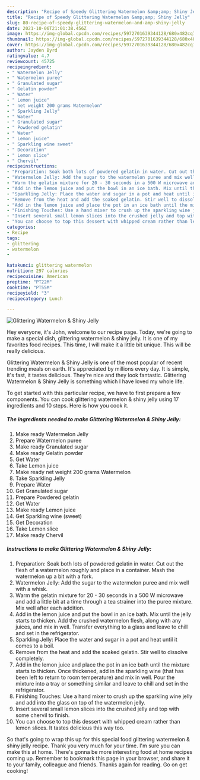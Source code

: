 ```yaml
---
description: "Recipe of Speedy Glittering Watermelon &amp;amp; Shiny Jelly"
title: "Recipe of Speedy Glittering Watermelon &amp;amp; Shiny Jelly"
slug: 80-recipe-of-speedy-glittering-watermelon-and-amp-shiny-jelly
date: 2021-10-06T21:01:38.456Z
image: https://img-global.cpcdn.com/recipes/5972701639344128/680x482cq70/glittering-watermelon-shiny-jelly-recipe-main-photo.jpg
thumbnail: https://img-global.cpcdn.com/recipes/5972701639344128/680x482cq70/glittering-watermelon-shiny-jelly-recipe-main-photo.jpg
cover: https://img-global.cpcdn.com/recipes/5972701639344128/680x482cq70/glittering-watermelon-shiny-jelly-recipe-main-photo.jpg
author: Jayden Byrd
ratingvalue: 4.7
reviewcount: 45725
recipeingredient:
- " Watermelon Jelly"
- " Watermelon puree"
- " Granulated sugar"
- " Gelatin powder"
- " Water"
- " Lemon juice"
- " net weight 200 grams Watermelon"
- " Sparkling Jelly"
- " Water"
- " Granulated sugar"
- " Powdered gelatin"
- " Water"
- " Lemon juice"
- " Sparkling wine sweet"
- " Decoration"
- " Lemon slice"
- " Chervil"
recipeinstructions:
- "Preparation: Soak both lots of powdered gelatin in water. Cut out the flesh of a watermelon roughly and place in a container. Mash the watermelon up a bit with a fork."
- "Watermelon Jelly: Add the sugar to the watermelon puree and mix well with a whisk."
- "Warm the gelatin mixture for 20 - 30 seconds in a 500 W microwave and add a little bit at a time through a tea strainer into the puree mixture. Mix well after each addition."
- "Add in the lemon juice and put the bowl in an ice bath. Mix until the jelly starts to thicken. Add the crushed watermelon flesh, along with any juices, and mix in well. Transfer everything to a glass and leave to chill and set in the refrigerator."
- "Sparkling Jelly: Place the water and sugar in a pot and heat until it comes to a boil."
- "Remove from the heat and add the soaked gelatin. Stir well to dissolve completely."
- "Add in the lemon juice and place the pot in an ice bath until the mixture starts to thicken. Once thickened, add in the sparkling wine (that has been left to return to room temperature) and mix in well. Pour the mixture into a tray or something similar and leave to chill and set in the refrigerator."
- "Finishing Touches: Use a hand mixer to crush up the sparkling wine jelly and add into the glass on top of the watermelon jelly."
- "Insert several small lemon slices into the crushed jelly and top with some chervil to finish."
- "You can choose to top this dessert with whipped cream rather than lemon slices. It tastes delicious this way too."
categories:
- Recipe
tags:
- glittering
- watermelon
- 

katakunci: glittering watermelon  
nutrition: 297 calories
recipecuisine: American
preptime: "PT22M"
cooktime: "PT55M"
recipeyield: "3"
recipecategory: Lunch

---
```



![Glittering Watermelon &amp; Shiny Jelly](https://img-global.cpcdn.com/recipes/5972701639344128/680x482cq70/glittering-watermelon-shiny-jelly-recipe-main-photo.jpg)

Hey everyone, it's John, welcome to our recipe page. Today, we're going to make a special dish, glittering watermelon &amp; shiny jelly. It is one of my favorites food recipes. This time, I will make it a little bit unique. This will be really delicious.



Glittering Watermelon &amp; Shiny Jelly is one of the most popular of recent trending meals on earth. It's appreciated by millions every day. It is simple, it's fast, it tastes delicious. They're nice and they look fantastic. Glittering Watermelon &amp; Shiny Jelly is something which I have loved my whole life.


To get started with this particular recipe, we have to first prepare a few components. You can cook glittering watermelon &amp; shiny jelly using 17 ingredients and 10 steps. Here is how you cook it.

<!--inarticleads1-->

##### The ingredients needed to make Glittering Watermelon &amp; Shiny Jelly:

1. Make ready  Watermelon Jelly
1. Prepare  Watermelon puree
1. Make ready  Granulated sugar
1. Make ready  Gelatin powder
1. Get  Water
1. Take  Lemon juice
1. Make ready  net weight 200 grams Watermelon
1. Take  Sparkling Jelly
1. Prepare  Water
1. Get  Granulated sugar
1. Prepare  Powdered gelatin
1. Get  Water
1. Make ready  Lemon juice
1. Get  Sparkling wine (sweet)
1. Get  Decoration
1. Take  Lemon slice
1. Make ready  Chervil




<!--inarticleads2-->

##### Instructions to make Glittering Watermelon &amp; Shiny Jelly:

1. Preparation: Soak both lots of powdered gelatin in water. Cut out the flesh of a watermelon roughly and place in a container. Mash the watermelon up a bit with a fork.
1. Watermelon Jelly: Add the sugar to the watermelon puree and mix well with a whisk.
1. Warm the gelatin mixture for 20 - 30 seconds in a 500 W microwave and add a little bit at a time through a tea strainer into the puree mixture. Mix well after each addition.
1. Add in the lemon juice and put the bowl in an ice bath. Mix until the jelly starts to thicken. Add the crushed watermelon flesh, along with any juices, and mix in well. Transfer everything to a glass and leave to chill and set in the refrigerator.
1. Sparkling Jelly: Place the water and sugar in a pot and heat until it comes to a boil.
1. Remove from the heat and add the soaked gelatin. Stir well to dissolve completely.
1. Add in the lemon juice and place the pot in an ice bath until the mixture starts to thicken. Once thickened, add in the sparkling wine (that has been left to return to room temperature) and mix in well. Pour the mixture into a tray or something similar and leave to chill and set in the refrigerator.
1. Finishing Touches: Use a hand mixer to crush up the sparkling wine jelly and add into the glass on top of the watermelon jelly.
1. Insert several small lemon slices into the crushed jelly and top with some chervil to finish.
1. You can choose to top this dessert with whipped cream rather than lemon slices. It tastes delicious this way too.




So that's going to wrap this up for this special food glittering watermelon &amp; shiny jelly recipe. Thank you very much for your time. I'm sure you can make this at home. There's gonna be more interesting food at home recipes coming up. Remember to bookmark this page in your browser, and share it to your family, colleague and friends. Thanks again for reading. Go on get cooking!

